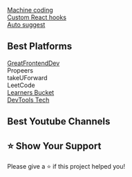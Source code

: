 [Machine coding](https://github.com/YashLT224/Machine-coding-Questions)<br/>
[Custom React hooks](https://github.com/YashLT224/React-Custom-Hooks)<br/>
[Auto suggest](https://github.com/vyash5075/TypeAhead-AutoSuggestion)


## Best Platforms

[GreatFrontendDev](https://www.linkedin.com/company/greatfrontend/?lipi=urn%3Ali%3Apage%3Ad_flagship3_feed%3B1i99rY2WRwC7XwtoZTPghQ%3D%3D) \
Propeers \
takeUForward \
LeetCode \
[Learners Bucket](https://www.linkedin.com/company/learnersbucket/?lipi=urn%3Ali%3Apage%3Ad_flagship3_feed%3B1i99rY2WRwC7XwtoZTPghQ%3D%3D) \
[DevTools Tech](https://www.linkedin.com/company/devtools-tech/?lipi=urn%3Ali%3Apage%3Ad_flagship3_feed%3B1i99rY2WRwC7XwtoZTPghQ%3D%3D) 







## Best Youtube Channels



## ⭐️ Show Your Support
Please give a ⭐️ if this project helped you!


